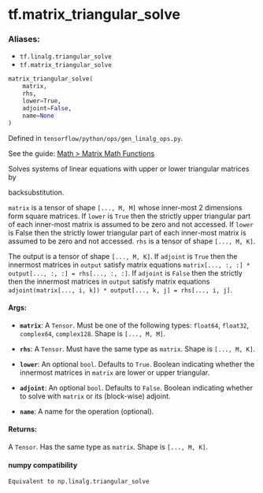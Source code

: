 <div itemscope itemtype="http://developers.google.com/ReferenceObject">
<meta itemprop="name" content="tf.matrix_triangular_solve" />
</div>

# tf.matrix_triangular_solve

### Aliases:

* `tf.linalg.triangular_solve`
* `tf.matrix_triangular_solve`

``` python
matrix_triangular_solve(
    matrix,
    rhs,
    lower=True,
    adjoint=False,
    name=None
)
```



Defined in `tensorflow/python/ops/gen_linalg_ops.py`.

See the guide: [Math > Matrix Math Functions](../../../api_guides/python/math_ops.md#Matrix_Math_Functions)

Solves systems of linear equations with upper or lower triangular matrices by

backsubstitution.

`matrix` is a tensor of shape `[..., M, M]` whose inner-most 2 dimensions form
square matrices. If `lower` is `True` then the strictly upper triangular part
of each inner-most matrix is assumed to be zero and not accessed.
If `lower` is False then the strictly lower triangular part of each inner-most
matrix is assumed to be zero and not accessed.
`rhs` is a tensor of shape `[..., M, K]`.

The output is a tensor of shape `[..., M, K]`. If `adjoint` is
`True` then the innermost matrices in `output` satisfy matrix equations
`matrix[..., :, :] * output[..., :, :] = rhs[..., :, :]`.
If `adjoint` is `False` then the strictly then the  innermost matrices in
`output` satisfy matrix equations
`adjoint(matrix[..., i, k]) * output[..., k, j] = rhs[..., i, j]`.

#### Args:

* <b>`matrix`</b>: A `Tensor`. Must be one of the following types: `float64`, `float32`, `complex64`, `complex128`.
    Shape is `[..., M, M]`.
* <b>`rhs`</b>: A `Tensor`. Must have the same type as `matrix`.
    Shape is `[..., M, K]`.
* <b>`lower`</b>: An optional `bool`. Defaults to `True`.
    Boolean indicating whether the innermost matrices in `matrix` are
    lower or upper triangular.
* <b>`adjoint`</b>: An optional `bool`. Defaults to `False`.
    Boolean indicating whether to solve with `matrix` or its (block-wise)
             adjoint.


* <b>`name`</b>: A name for the operation (optional).


#### Returns:

A `Tensor`. Has the same type as `matrix`. Shape is `[..., M, K]`.

#### numpy compatibility
    Equivalent to np.linalg.triangular_solve

